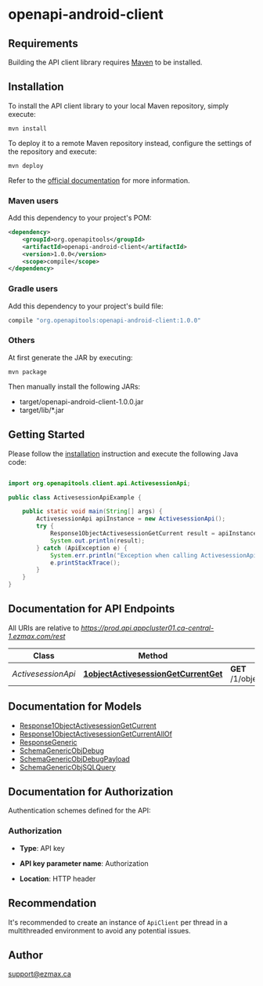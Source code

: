 # openapi-android-client

## Requirements

Building the API client library requires [Maven](https://maven.apache.org/) to be installed.

## Installation

To install the API client library to your local Maven repository, simply execute:

```shell
mvn install
```

To deploy it to a remote Maven repository instead, configure the settings of the repository and execute:

```shell
mvn deploy
```

Refer to the [official documentation](https://maven.apache.org/plugins/maven-deploy-plugin/usage.html) for more information.

### Maven users

Add this dependency to your project's POM:

```xml
<dependency>
    <groupId>org.openapitools</groupId>
    <artifactId>openapi-android-client</artifactId>
    <version>1.0.0</version>
    <scope>compile</scope>
</dependency>
```

### Gradle users

Add this dependency to your project's build file:

```groovy
compile "org.openapitools:openapi-android-client:1.0.0"
```

### Others

At first generate the JAR by executing:

    mvn package

Then manually install the following JARs:

- target/openapi-android-client-1.0.0.jar
- target/lib/*.jar

## Getting Started

Please follow the [installation](#installation) instruction and execute the following Java code:

```java

import org.openapitools.client.api.ActivesessionApi;

public class ActivesessionApiExample {

    public static void main(String[] args) {
        ActivesessionApi apiInstance = new ActivesessionApi();
        try {
            Response1ObjectActivesessionGetCurrent result = apiInstance.1objectActivesessionGetCurrentGet();
            System.out.println(result);
        } catch (ApiException e) {
            System.err.println("Exception when calling ActivesessionApi#1objectActivesessionGetCurrentGet");
            e.printStackTrace();
        }
    }
}

```

## Documentation for API Endpoints

All URIs are relative to *https://prod.api.appcluster01.ca-central-1.ezmax.com/rest*

Class | Method | HTTP request | Description
------------ | ------------- | ------------- | -------------
*ActivesessionApi* | [**1objectActivesessionGetCurrentGet**](docs/ActivesessionApi.md#1objectActivesessionGetCurrentGet) | **GET** /1/object/activesession/getCurrent | Get Current Activesession


## Documentation for Models

 - [Response1ObjectActivesessionGetCurrent](docs/Response1ObjectActivesessionGetCurrent.md)
 - [Response1ObjectActivesessionGetCurrentAllOf](docs/Response1ObjectActivesessionGetCurrentAllOf.md)
 - [ResponseGeneric](docs/ResponseGeneric.md)
 - [SchemaGenericObjDebug](docs/SchemaGenericObjDebug.md)
 - [SchemaGenericObjDebugPayload](docs/SchemaGenericObjDebugPayload.md)
 - [SchemaGenericObjSQLQuery](docs/SchemaGenericObjSQLQuery.md)


## Documentation for Authorization

Authentication schemes defined for the API:
### Authorization

- **Type**: API key

- **API key parameter name**: Authorization
- **Location**: HTTP header


## Recommendation

It's recommended to create an instance of `ApiClient` per thread in a multithreaded environment to avoid any potential issues.

## Author

support@ezmax.ca

